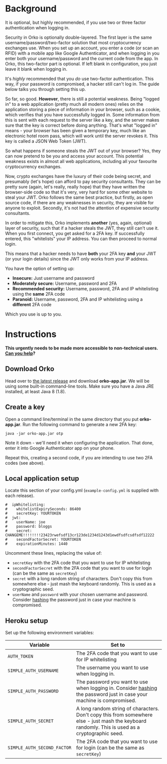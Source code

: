 # Background

It is optional, but highly recommended, if you use two or three factor authentication when logging in.

Security in Orko is optionally double-layered. The first layer is the same username/password/two-factor solution that most cryptocurrency exchanges use. When you set up an account, you enter a code (or scan an RFID) with a mobile app like Google Authenticator, and when logging in you enter both your username/password and the current code from the app. In Orko, this two-factor part is optional. If left blank in configuration, you just leave it blank when logging in.

It's _highly_ recommended that you _do_ use two-factor authentication. This way, if your password is compromised, a hacker still can't log in. The guide below talks you through setting this up.

So far, so good. **However**, there is still a potential weakness. Being "logged in" to a web application (pretty much all modern ones) relies on the application storing a piece of information in your browser, such as a cookie, which verifies that you have successfully logged in. Some information from this is sent with each request to the server like a key, and the server makes sure that the key is correct before doing anything. That's what "logged in" means - your browser has been given a temporary key, much like an electronic hotel room pass, which will work until the server revokes it. This key is called a JSON Web Token (JWT).

So what happens if someone steals the JWT out of your browser? Yes, they can now pretend to be you and access your account. This potential weakness exists in almost all web applications, including all your favourite cryptocurrency exchanges.

Now, crypto exchanges have the luxury of their code being secret, and presumably (let's hope) can afford to pay security consultants. They can be pretty sure (again, let's really, really hope) that they have written the browser-side code so that it's very, very hard for some other website to steal your JWT. Orko follows the same best practice, but firstly, as open source code, if there are any weaknesses in security, they are visible for anyone to exploit. Secondly, it's not had the attention of expensive security consultants.

In order to mitigate this, Orko implements **another** (yes, again, optional) layer of security, such that if a hacker steals the JWT, they still can't use it. When you first connect, you get asked for a 2FA key. If successfully entered, this "whitelists" your IP address. You can then proceed to normal login.

This means that a hacker needs to have **both** your 2FA key **and** your JWT (or your login details) since the JWT only works from your IP address.

You have the option of setting up:

- **Insecure:** Just username and password
- **Moderately secure:** Username, password and 2FA
- **Recommended security:** Username, password, 2FA and IP whitelisting using the **same** 2FA code
- **Paranoid:** Username, password, 2FA and IP whitelisting using a **different** 2FA code

Which you use is up to you.

# Instructions

**This urgently needs to be made more accessible to non-technical users. [Can you help](../issues/196)?**

## Download Orko

Head over to [the latest release](../releases/latest) and download **orko-app.jar**. We will be using some built-in command-line tools. Make sure you have a Java JRE installed, at least Java 8 (1.8).

## Create a key

Open a command line/terminal in the same directory that you put **orko-app.jar**. Run the following command to generate a new 2FA key:

```
java -jar orko-app.jar otp
```

Note it down - we'll need it when configuring the application. That done, enter it into Google Authenticator app on your phone.

Repeat this, creating a second code, if you are intending to use two 2FA codes (see above).

## Local application setup

Locate this section of your config.yml (`example-config.yml` is supplied with each release).

```
#  ipWhitelisting:
#    whitelistExpirySeconds: 86400
#    secretKey: YOURTOKEN
#  jwt:
#    userName: joe
#    password: bloggs
#    secret: CHANGEME!!!!!!!!23423rwefsdf13cr123de1234d1243d1ewdfsdfcsdfsdf12222
#    secondFactorSecret: YOURTOKEN
#    expirationMinutes: 1440
```

Uncomment these lines, replacing the value of:

- `secretKey` with the 2FA code that you want to use for IP whitelisting
- `secondFactorSecret` with the 2FA code that you want to use for login (can be the same as `secretKey`)
- `secret` with a long random string of characters. Don't copy this from somewhere else - just mash the keyboard randomly. This is used as a cryptographic seed.
- `userName` and `password` with your chosen username and password. Consider [hashing](Hashing-Passwords) the password just in case your machine is compromised.

## Heroku setup

Set up the following environment variables:

| Variable                    | Set to                                                                                                                                           |
| --------------------------- | ------------------------------------------------------------------------------------------------------------------------------------------------ |
| `AUTH_TOKEN`                | The 2FA code that you want to use for IP whitelisting                                                                                            |
| `SIMPLE_AUTH_USERNAME`      | The username you want to use when logging in.                                                                                                    |
| `SIMPLE_AUTH_PASSWORD`      | The password you want to use when logging in. Consider [hashing](Hashing-Passwords) the password just in case your machine is compromised.       |
| `SIMPLE_AUTH_SECRET`        | A long random string of characters. Don't copy this from somewhere else - just mash the keyboard randomly. This is used as a cryptographic seed. |  |
| `SIMPLE_AUTH_SECOND_FACTOR` | The 2FA code that you want to use for login (can be the same as `secretKey`)                                                                     |
